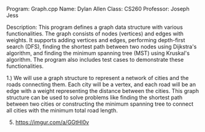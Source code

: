 
Program: Graph.cpp
Name: Dylan Allen
Class: CS260
Professor: Joseph Jess
 

Description:
 This program defines a graph data structure with various functionalities. 
 The graph consists of nodes (vertices) and edges with weights. It supports 
 adding vertices and edges, performing depth-first search (DFS), finding the 
 shortest path between two nodes using Dijkstra's algorithm, and finding the 
 minimum spanning tree (MST) using Kruskal's algorithm. The program also 
 includes test cases to demonstrate these functionalities.

1.) We will use a graph structure to represent a network of cities and the 
roads connecting them. Each city will be a vertex, and each road will be an 
edge with a weight representing the distance between the cities. This graph 
structure can be used to solve problems like finding the shortest path 
between two cities or constructing the minimum spanning tree to connect all 
cities with the minimum total road length.

5. https://imgur.com/a/GGtHI0v 
